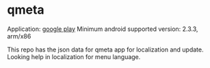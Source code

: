 qmeta
=====

Application: [google play](https://play.google.com/store/apps/details?id=com.ionicframework.qmeta996726)
Minimum android supported version: 2.3.3, arm/x86

This repo has the json data for qmeta app for localization and update. Looking help in localization for menu language.
